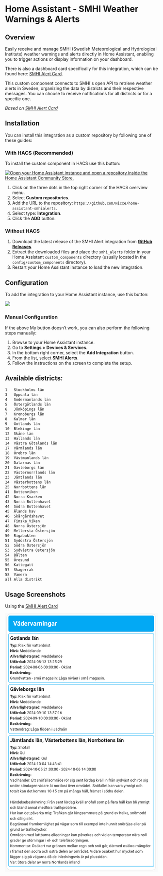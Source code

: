 # Home Assistant - SMHI Weather Warnings & Alerts

## Overview

Easily receive and manage SMHI (Swedish Meteorological and Hydrological Institute) weather warnings and alerts directly in Home Assistant, enabling you to trigger actions or display information on your dashboard.

There is also a dashboard card specifically for this integration, which can be found here: [SMHI Alert Card](https://github.com/Nicxe/home-assistant-smhialert-card).

This custom component connects to SMHI's open API to retrieve weather alerts in Sweden, organizing the data by districts and their respective messages. You can choose to receive notifications for all districts or for a specific one.

*Based on [SMHI Alert Card](https://github.com/Lallassu/smhialert)*

## Installation

You can install this integration as a custom repository by following one of these guides:

### With HACS (Recommended)

To install the custom component in HACS use this button:

[![Open your Home Assistant instance and open a repository inside the Home Assistant Community Store.](https://my.home-assistant.io/badges/hacs_repository.svg)](https://my.home-assistant.io/redirect/hacs_repository/?owner=Nicxe&repository=home-assistant-smhialerts&category=integration)

1. Click on the three dots in the top right corner of the HACS overview menu.
2. Select **Custom repositories**.
3. Add the URL to the repository: `https://github.com/Nicxe/home-assistant-smhialerts`.
4. Select type: **Integration**.
5. Click the **ADD** button.

### Without HACS

1. Download the latest release of the SMHI Alert integration from **[GitHub Releases](https://github.com/Nicxe/home-assistant-smhialerts/releases)**.
2. Extract the downloaded files and place the `smhi_alerts` folder in your Home Assistant `custom_components` directory (usually located in the `config/custom_components` directory).
3. Restart your Home Assistant instance to load the new integration.


## Configuration

To add the integration to your Home Assistant instance, use this button:

<p>
    <a href="https://my.home-assistant.io/redirect/config_flow_start?domain=smhi_alerts" class="my badge" target="_blank">
        <img src="https://my.home-assistant.io/badges/config_flow_start.svg">
    </a>
</p>

### Manual Configuration

If the above My button doesn’t work, you can also perform the following steps manually:

1. Browse to your Home Assistant instance.
2. Go to **Settings > Devices & Services**.
3. In the bottom right corner, select the **Add Integration** button.
4. From the list, select **SMHI Alerts**.
5. Follow the instructions on the screen to complete the setup.


## Available districts:

```
1   Stockholms län
3   Uppsala län
4   Södermanlands län
5   Östergötlands län
6   Jönköpings län
7   Kronobergs län
8   Kalmar län
9   Gotlands län
10  Blekinge län
12  Skåne län
13  Hallands län
14  Västra Götalands län
17  Värmlands län
18  Örebro län
19  Västmanlands län
20  Dalarnas län
21  Gävleborgs län
22  Västernorrlands län
23  Jämtlands län
24  Västerbottens län
25  Norrbottens län
41  Bottenviken
42  Norra Kvarken
43  Norra Bottenhavet
44  Södra Bottenhavet
45  Ålands hav
46  Skärgårdshavet
47  Finska Viken
48  Norra Östersjön
49  Mellersta Östersjön
50  Rigabukten
51  Sydöstra Östersjön
52  Södra Östersjön
53  Sydvästra Östersjön
54  Bälten
55  Öresund
56  Kattegatt
57  Skagerrak
58  Vänern
all Alla distrikt
```

## Usage Screenshots

Using the [SMHI Alert Card](https://github.com/Nicxe/home-assistant-smhialert-card)

<img src="https://github.com/Nicxe/home-assistant-smhialert-card/blob/main/Screenshot.png">
